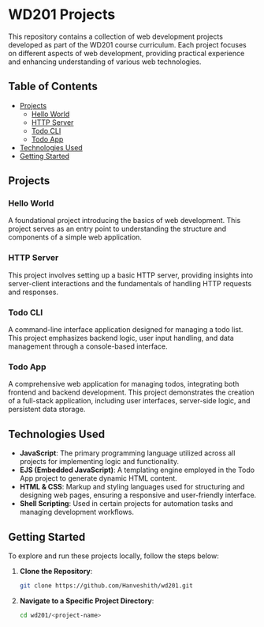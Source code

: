 # WD201 Projects

This repository contains a collection of web development projects developed as part of the WD201 course curriculum. Each project focuses on different aspects of web development, providing practical experience and enhancing understanding of various web technologies.

## Table of Contents

- [Projects](#projects)
  - [Hello World](#hello-world)
  - [HTTP Server](#http-server)
  - [Todo CLI](#todo-cli)
  - [Todo App](#todo-app)
- [Technologies Used](#technologies-used)
- [Getting Started](#getting-started)

## Projects

### Hello World

A foundational project introducing the basics of web development. This project serves as an entry point to understanding the structure and components of a simple web application.

### HTTP Server

This project involves setting up a basic HTTP server, providing insights into server-client interactions and the fundamentals of handling HTTP requests and responses.

### Todo CLI

A command-line interface application designed for managing a todo list. This project emphasizes backend logic, user input handling, and data management through a console-based interface.

### Todo App

A comprehensive web application for managing todos, integrating both frontend and backend development. This project demonstrates the creation of a full-stack application, including user interfaces, server-side logic, and persistent data storage.

## Technologies Used

- **JavaScript**: The primary programming language utilized across all projects for implementing logic and functionality.
- **EJS (Embedded JavaScript)**: A templating engine employed in the Todo App project to generate dynamic HTML content.
- **HTML & CSS**: Markup and styling languages used for structuring and designing web pages, ensuring a responsive and user-friendly interface.
- **Shell Scripting**: Used in certain projects for automation tasks and managing development workflows.

## Getting Started

To explore and run these projects locally, follow the steps below:

1. **Clone the Repository**:

   ```bash
   git clone https://github.com/Hanveshith/wd201.git
2. **Navigate to a Specific Project Directory**:

   ```bash
   cd wd201/<project-name>
